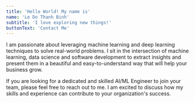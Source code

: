 ```yaml
---
title: 'Hello World! My name is'
name: 'Le Do Thanh Binh'
subtitle: 'I love exploring new things!'
buttonText: 'Contact Me'
---
```


I am passionate about leveraging machine learning and deep learning techniques to solve real-world problems. I sit in the intersection of machine learning, data science and software development to extract insights and present them in a beautiful and easy-to-understand way that will help your business grow.

<!-- My strong background in mathematics and programming, along with my experience in developing machine learning models, allows me to tackle complex problems and develop innovative solutions. -->

If you are looking for a dedicated and skilled AI/ML Engineer to join your team, please feel free to reach out to me. I am excited to discuss how my skills and experience can contribute to your organization's success.

